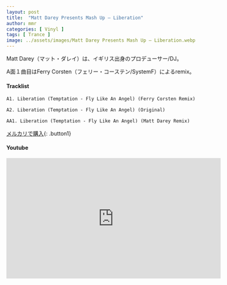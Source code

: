 ```yaml
---
layout: post
title:  "Matt Darey Presents Mash Up – Liberation"
author: mmr
categories: [ Vinyl ]
tags: [ Trance ]
image: ../assets/images/Matt Darey Presents Mash Up – Liberation.webp
---
```


Matt Darey（マット・ダレイ）は、イギリス出身のプロデューサー/DJ。

A面１曲目はFerry Corsten（フェリー・コーステン/SystemF）によるremix。

#### Tracklist
```md
A1. Liberation (Temptation - Fly Like An Angel) (Ferry Corsten Remix)

A2. Liberation (Temptation - Fly Like An Angel) (Original)

AA1. Liberation (Temptation - Fly Like An Angel) (Matt Darey Remix)
```

[メルカリで購入](https://jp.mercari.com/item/m44404211666?afid=6142608987){: .button1}

#### Youtube
<iframe width="560" height="315" src="https://www.youtube.com/embed/Hl9kHP8d_3o?si=qSC_0PgrpW6gADpE" title="YouTube video player" frameborder="0" allow="accelerometer; autoplay; clipboard-write; encrypted-media; gyroscope; picture-in-picture; web-share" referrerpolicy="strict-origin-when-cross-origin" allowfullscreen></iframe>